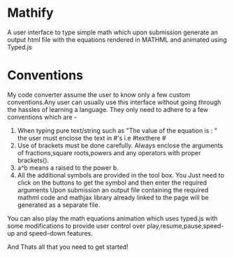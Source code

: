 # Mathify
A user interface to type simple math which upon submission generate an output html file with the equations rendered in MATHML and animated using Typed.js

# Conventions
My code converter assume the user to know only a few custom conventions.Any user can usually use this interface without going through the hassles of learning a language. They only need to adhere to a few conventions which are - 
1. When typing pure text/string such as "The value of the equation is : " the user must enclose the text in #'s i.e #texthere #
2. Use of brackets must be done carefully. Always enclose the arguments of fractions,square roots,powers and any operators with proper brackets().
3. a^b means a raised to the power b.
4. All the additional symbols are provided in the tool box. You Just need to click on the buttons to get the symbol and then enter the required arguments
Upon submission an output file containing the required mathml code and mathjax library already linked to the page will be generated as a separate file. 

You can also play the math equations animation which uses typed.js with some modifications to provide user control over play,resume,pause,speed-up and speed-down features.

And Thats all that you need to get started!
